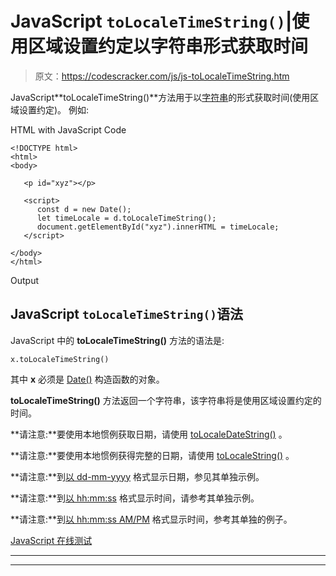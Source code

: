 # JavaScript `toLocaleTimeString()`|使用区域设置约定以字符串形式获取时间

> 原文：<https://codescracker.com/js/js-toLocaleTimeString.htm>

JavaScript**toLocaleTimeString()**方法用于以[字符串](/js/js-strings.htm)的形式获取时间(使用区域设置约定)。 例如:

HTML with JavaScript Code

```
<!DOCTYPE html>
<html>
<body>

   <p id="xyz"></p>

   <script>
      const d = new Date();
      let timeLocale = d.toLocaleTimeString();
      document.getElementById("xyz").innerHTML = timeLocale;
   </script>

</body>
</html>
```

Output

## JavaScript `toLocaleTimeString()`语法

JavaScript 中的 **toLocaleTimeString()** 方法的语法是:

```
x.toLocaleTimeString()
```

其中 **x** 必须是 [Date()](/js/js-date-constructor.htm) 构造函数的对象。

**toLocaleTimeString()** 方法返回一个字符串，该字符串将是使用区域设置约定的时间。

**请注意:**要使用本地惯例获取日期，请使用 [toLocaleDateString()](/js/js-toLocaleDateString.htm) 。

**请注意:**要使用本地惯例获得完整的日期，请使用 [toLocaleString()](/js/js-toLocaleString.htm) 。

**请注意:**到[以 dd-mm-yyyy](/js/js-dates.htm#b) 格式显示日期，参见其单独示例。

**请注意:**到[以 hh:mm:ss](/js/js-dates.htm#c) 格式显示时间，请参考其单独示例。

**请注意:**到[以 hh:mm:ss AM/PM](/js/js-dates.htm#d) 格式显示时间，参考其单独的例子。

[JavaScript 在线测试](/exam/showtest.php?subid=6)

* * *

* * *